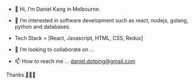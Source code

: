 - 👋 Hi, I’m Daniel Kang in Melbourne.
- 👀 I’m interested in software development such as react, nodejs, golang, python and databases.
- Tech Stack = [React, Javascript, HTML, CSS, Redux]

- 💞️ I’m looking to collaborate on ...
- 📫 How to reach me ... daniel.dotping@gmail.com

Thanks.🙆🏻‍♂️

<!---
dotoping/dotoping is a ✨ special ✨ repository because its `README.md` (this file) appears on your GitHub profile.
You can click the Preview link to take a look at your changes.
--->
